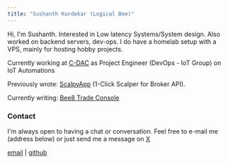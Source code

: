 ```yaml
---
title: "Sushanth Kurdekar (Logical Bee)"
---
```


Hi, I'm Sushanth. Interested in Low latency Systems/System design. Also worked on backend servers, dev-ops. I do have a homelab setup with a VPS, mainly for hosting hobby projects.

Currently working at [C-DAC](https://www.cdac.in) as Project Engineer (DevOps - IoT Group) on IoT Automations

Previously wrote: [ScalpyApp](https://github.com/iamsushanth) (1-Click Scalper for Broker API).

Currently writing: [Bee8 Trade Console](https://github.com/iamsushanth)


### Contact

I'm always open to having a chat or conversation. Feel free to e-mail me (address below) or just send
me a message on [X](https://x.com/logicbee_)

[email](mailto:sushanth@logicalbee.in) | [github](https://github.com/iamsushanth)
